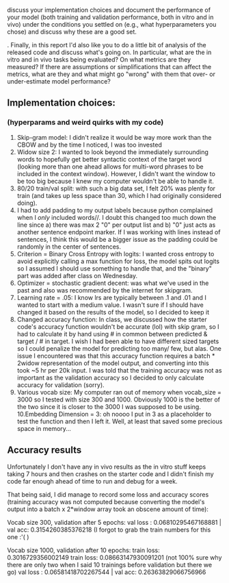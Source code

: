  discuss your implementation choices and 
 document the performance of your model (both training 
and validation performance, both in vitro and in vivo) under the conditions you 
settled on (e.g., what hyperparameters you chose) and discuss why these are a good set.
 
. Finally, in this report I'd also like you to do a 
little bit of analysis of the released code and discuss what's going on. In particular, what are the in vitro and in 
vivo tasks being evaluated? On what metrics are they measured? If there are assumptions or simplifications that can 
affect the metrics, what are they and what might go "wrong" with them that over- or under-estimate model performance?
## Implementation choices:
### (hyperparams and weird quirks with my code)
1. Skip-gram model: I didn't realize it would be way more work than the CBOW and by the time I noticed, I was too 
   invested
2. Widow size 2: I wanted to look beyond the immediately surrounding words to hopefully get better syntactic context of
   the target word (looking more than one ahead allows for multi-word phrases to be included in the context window).
   However, I didn't want the window to be too big because I knew my computer wouldn't be able to handle it.
3. 80/20 train/val split: with such a big data set, I felt 20% was plenty for train (and takes up less space than 30, 
   which I had originally considered doing).
4. I had to add padding to my output labels because python complained when I *only* included words/<start>/<end>. I
   doubt this changed too much down the line since a) there was max 2 "0" per output list and b) "0" just acts as 
   another sentence endpoint marker. If I was working with lines instead of sentences, I think this would be a bigger
   issue as the padding could be randomly in the center of sentences.
5. Criterion = Binary Cross Entropy with logits: I wanted cross entropy to avoid explicitly calling 
   a max function for loss, the model spits out logits so I assumed I should use something to handle that, and the "binary" part
   was added after class on Wednesday.
6. Optimizer = stochastic gradient decent: was what we've used in the past and also was recommended by the internet for 
   skipgram.
7. Learning rate = .05: I know lrs are typically between .1 and .01 and I wanted to start with a medium value. I wasn't 
   sure if I should have changed it based on the results of the model, so I decided to keep it
8. Changed accuracy function: In class, we discussed how the starter code's accuracy function wouldn't be accurate (lol)
   with skip gram, so I had to calculate it by hand using # in common between predicted & target / # in target. I wish
   I had been able to have different sized targets so I could penalize the model for predicting too many/ few, but alas.
   One issue I encountered was that this accuracy function requires a batch * 2widow representation of the model output,
   and converting into this took ~5 hr per 20k input. I was told that the training accuracy was not as important as the
   validation accuracy so I decided to only calculate accuracy for validation (sorry). 
9. Various vocab size: My computer ran out of memory when vocab_size = 3000 so I tested with size 300 and 1000.
   Obviously 1000 is the better of the two since it is closer to the 3000 I was supposed to be using.
10.Embedding Dimension = 3: oh noooo I put in 3 as a placeholder to test the function and then I left it. Well, at least
   that saved some precious space in memory...

## Accuracy results
Unfortunately I don't have any in vivo results as the in vitro stuff keeps taking 7 hours and then crashes on the starter 
code and I didn't finish my code far enough ahead of time to run and debug for a week.

That being said, I did manage to record some loss and accuracy scores (training accuracy was not computed because
converting the model's output into a batch x 2*window array took an obscene amount of time):

Vocab size 300, validation after 5 epochs:
val loss : 0.06810295467168881 | val acc: 0.3154260385376218
(I forgot to grab the train numbers for this one :'( )

Vocab size 1000, validation after 10 epochs:
train loss: 0.3016729356002149
train loss: 0.08663147930091201
(not 100% sure why there are only two when I said 10 trainings before validation but there we go)
val loss : 0.06581418702267544 | val acc: 0.26363829066756966